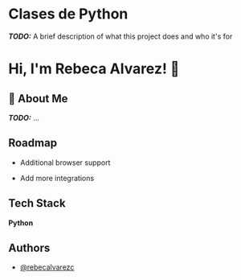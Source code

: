 # Clases de Python

**_TODO:_** A brief description of what this project does and who it's for

# Hi, I'm Rebeca Alvarez! 👋

## 🚀 About Me

**_TODO:_** ...

## Roadmap

- Additional browser support

- Add more integrations

## Tech Stack

**Python**

## Authors

- [@rebecalvarezc](https://www.github.com/rebecalvarezc)

  